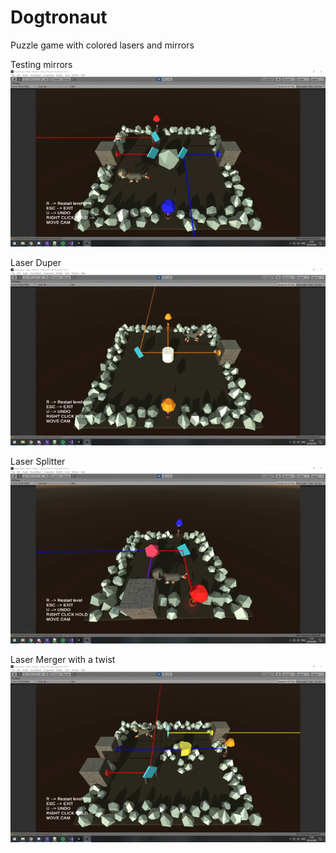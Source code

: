 # Dogtronaut
Puzzle game with colored lasers and mirrors

Testing mirrors
![](Dogtronaut1.gif)

Laser Duper
![](Dogtronaut2.gif)

Laser Splitter
![](Dogtronaut3.gif)

Laser Merger with a twist
![](Dogtronaut4.gif)
